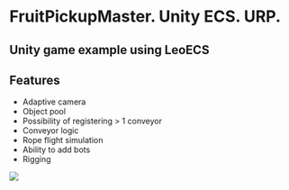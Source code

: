 # FruitPickupMaster. Unity ECS. URP.

## Unity game example using LeoECS

## Features

* Adaptive camera
* Object pool
* Possibility of registering > 1 conveyor
* Сonveyor logic
* Rope flight simulation
* Ability to add bots
* Rigging
  
![](FruitPickupMaster.gif)

